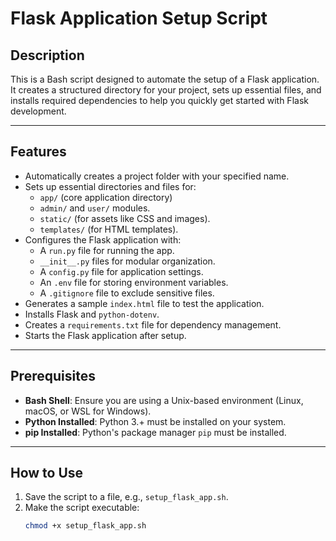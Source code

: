 # Flask Application Setup Script

## Description

This is a Bash script designed to automate the setup of a Flask application. It creates a structured directory for your project, sets up essential files, and installs required dependencies to help you quickly get started with Flask development.

---

## Features

- Automatically creates a project folder with your specified name.
- Sets up essential directories and files for:
  - `app/` (core application directory)
  - `admin/` and `user/` modules.
  - `static/` (for assets like CSS and images).
  - `templates/` (for HTML templates).
- Configures the Flask application with:
  - A `run.py` file for running the app.
  - `__init__.py` files for modular organization.
  - A `config.py` file for application settings.
  - An `.env` file for storing environment variables.
  - A `.gitignore` file to exclude sensitive files.
- Generates a sample `index.html` file to test the application.
- Installs Flask and `python-dotenv`.
- Creates a `requirements.txt` file for dependency management.
- Starts the Flask application after setup.

---

## Prerequisites

- **Bash Shell**: Ensure you are using a Unix-based environment (Linux, macOS, or WSL for Windows).
- **Python Installed**: Python 3.+ must be installed on your system.
- **pip Installed**: Python's package manager `pip` must be installed.

---

## How to Use

1. Save the script to a file, e.g., `setup_flask_app.sh`.
2. Make the script executable:
   ```bash
   chmod +x setup_flask_app.sh
   ```
